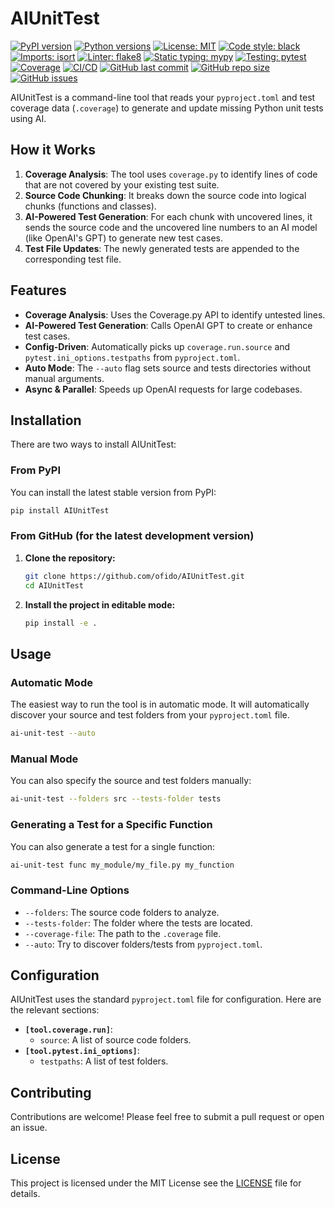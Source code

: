 # AIUnitTest

[![PyPI version](https://badge.fury.io/py/AIUnitTest.svg)](https://badge.fury.io/py/AIUnitTest)
[![Python versions](https://img.shields.io/pypi/pyversions/AIUnitTest.svg)](https://pypi.org/project/AIUnitTest)
[![License: MIT](https://img.shields.io/badge/License-MIT-yellow.svg)](https://opensource.org/licenses/MIT)
[![Code style: black](https://img.shields.io/badge/code%20style-black-000000.svg)](https://github.com/psf/black)
[![Imports: isort](https://img.shields.io/badge/%20imports-isort-%231674b1?style=flat&labelColor=ef8336)](https://pycqa.github.io/isort/)
[![Linter: flake8](https://img.shields.io/badge/linter-flake8-blue.svg)](https://flake8.pycqa.org/en/latest/)
[![Static typing: mypy](https://img.shields.io/badge/static%20typing-mypy-blue.svg)](https://mypy-lang.org/)
[![Testing: pytest](https://img.shields.io/badge/testing-pytest-blue.svg)](https://pytest.org)
[![Coverage](https://img.shields.io/badge/coverage-100%25-brightgreen.svg)](https://coverage.readthedocs.io/)
[![CI/CD](https://github.com/ofido/AIUnitTest/actions/workflows/ci.yml/badge.svg)](https://github.com/ofido/AIUnitTest/actions/workflows/ci.yml)
[![GitHub last commit](https://img.shields.io/github/last-commit/ofido/AIUnitTest)](https://github.com/ofido/AIUnitTest/commits/main)
[![GitHub repo size](https://img.shields.io/github/repo-size/ofido/AIUnitTest)](https://github.com/ofido/AIUnitTest)
[![GitHub issues](https://img.shields.io/github/issues/ofido/AIUnitTest)](https://github.com/ofido/AIUnitTest/issues)

AIUnitTest is a command-line tool that reads your `pyproject.toml` and test coverage
data (`.coverage`) to generate and update missing Python unit tests using AI.

## How it Works

1. **Coverage Analysis**: The tool uses `coverage.py` to identify lines of code
    that are not covered by your existing test suite.
2. **Source Code Chunking**: It breaks down the source code into logical chunks
    (functions and classes).
3. **AI-Powered Test Generation**: For each chunk with uncovered lines,
    it sends the source code and the uncovered line numbers to an AI model
    (like OpenAI's GPT) to generate new test cases.
4. **Test File Updates**: The newly generated tests are appended to the
    corresponding test file.

## Features

- **Coverage Analysis**: Uses the Coverage.py API to identify untested lines.
- **AI-Powered Test Generation**: Calls OpenAI GPT to create or enhance test cases.
- **Config-Driven**: Automatically picks up `coverage.run.source` and
  `pytest.ini_options.testpaths` from `pyproject.toml`.
- **Auto Mode**: The `--auto` flag sets source and tests directories without
  manual arguments.
- **Async & Parallel**: Speeds up OpenAI requests for large codebases.

## Installation

There are two ways to install AIUnitTest:

### From PyPI

You can install the latest stable version from PyPI:

```bash
pip install AIUnitTest
```

### From GitHub (for the latest development version)

1. **Clone the repository:**

    ```bash
    git clone https://github.com/ofido/AIUnitTest.git
    cd AIUnitTest
    ```

2. **Install the project in editable mode:**

    ```bash
    pip install -e .
    ```

## Usage

### Automatic Mode

The easiest way to run the tool is in automatic mode.
It will automatically discover your source and test folders
from your `pyproject.toml` file.

```bash
ai-unit-test --auto
```

### Manual Mode

You can also specify the source and test folders manually:

```bash
ai-unit-test --folders src --tests-folder tests
```

### Generating a Test for a Specific Function

You can also generate a test for a single function:

```bash
ai-unit-test func my_module/my_file.py my_function
```

### Command-Line Options

- `--folders`: The source code folders to analyze.
- `--tests-folder`: The folder where the tests are located.
- `--coverage-file`: The path to the `.coverage` file.
- `--auto`: Try to discover folders/tests from `pyproject.toml`.

## Configuration

AIUnitTest uses the standard `pyproject.toml` file for configuration.
Here are the relevant sections:

- **`[tool.coverage.run]`**:
  - `source`: A list of source code folders.
- **`[tool.pytest.ini_options]`**:
  - `testpaths`: A list of test folders.

## Contributing

Contributions are welcome! Please feel free to submit a pull request or open an issue.

## License

This project is licensed under the MIT License
see the [LICENSE](LICENSE) file for details.
